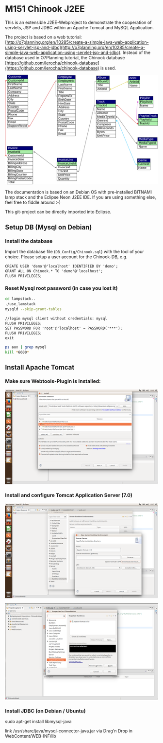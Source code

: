 # M151 Chinook J2EE

This is an extensible J2EE-Webproject to demonstrate the cooperation of servlets, JSP and JDBC within an Apache Tomcat and MySQL Application.

The project is based on a web tutorial: [http://o7planning.org/en/10285/create-a-simple-java-web-application-using-servlet-jsp-and-jdbc](http://o7planning.org/en/10285/create-a-simple-java-web-application-using-servlet-jsp-and-jdbc). Instead of the database used in O7Planning tutorial, the Chinook database [https://github.com/lerocha/chinook-database](https://github.com/lerocha/chinook-database) is used.

![Chinook-ERD](docs/images/chinook_erd.png)

The documentation is based on an Debian OS with pre-installed BITNAMI lamp stack and the Eclipse Neon J2EE IDE. If you are using something else, feel free to fiddle around :-)

This git-project can be directly imported into Eclipse.

## Setup DB (Mysql on Debian)

### Install the database

Import the database file (`DB_Config/Chinook.sql`) with the tool of your choice. Please setup a user account for the Chinook-DB, e.g.

```mysql
CREATE USER 'demo'@'localhost' IDENTIFIED BY 'demo';
GRANT ALL ON Chinook.* TO 'demo'@'localhost';
FLUSH PRIVILEGES;
```
 

### Reset Mysql root password (in case you lost it)

```bash
cd lampstack..
./use_lamstack
mysqld --skip-grant-tables
```

```mysql
//login mysql client without credentials: mysql
FLUSH PRIVILEGES;
SET PASSWORD FOR 'root'@'localhost' = PASSWORD('***');
FLUSH PRIVILEGES;
exit
```

```bash
ps aux | grep mysql
kill *6600*
```

## Install Apache Tomcat

### Make sure Webtools-Plugin is installed:
![Webtools in Eclipse installieren](docs/images/eclipse_wtp_install.png)

### Install and configure Tomcat Application Server (7.0) 
![Tomcat installieren](docs/images/tomcat_install1.png)

![Tomcat Runtime konfigurieren](docs/images/tomcat_project_config.png)

### Install JDBC (on Debian / Ubuntu)

sudo apt-get install libmysql-java

link /usr/share/java/mysql-connector-java.jar via Drag'n Drop in WebContent/WEB-INF/lib
